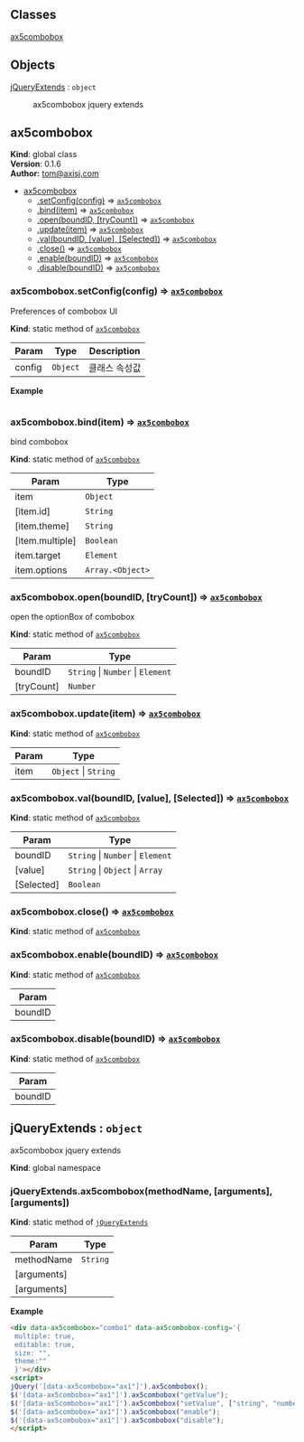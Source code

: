 ## Classes

<dl>
<dt><a href="#ax5combobox">ax5combobox</a></dt>
<dd></dd>
</dl>

## Objects

<dl>
<dt><a href="#jQueryExtends">jQueryExtends</a> : <code>object</code></dt>
<dd><p>ax5combobox jquery extends</p>
</dd>
</dl>

<a name="ax5combobox"></a>

## ax5combobox
**Kind**: global class  
**Version**: 0.1.6  
**Author:** tom@axisj.com  

* [ax5combobox](#ax5combobox)
    * [.setConfig(config)](#ax5combobox.setConfig) ⇒ <code>[ax5combobox](#ax5combobox)</code>
    * [.bind(item)](#ax5combobox.bind) ⇒ <code>[ax5combobox](#ax5combobox)</code>
    * [.open(boundID, [tryCount])](#ax5combobox.open) ⇒ <code>[ax5combobox](#ax5combobox)</code>
    * [.update(item)](#ax5combobox.update) ⇒ <code>[ax5combobox](#ax5combobox)</code>
    * [.val(boundID, [value], [Selected])](#ax5combobox.val) ⇒ <code>[ax5combobox](#ax5combobox)</code>
    * [.close()](#ax5combobox.close) ⇒ <code>[ax5combobox](#ax5combobox)</code>
    * [.enable(boundID)](#ax5combobox.enable) ⇒ <code>[ax5combobox](#ax5combobox)</code>
    * [.disable(boundID)](#ax5combobox.disable) ⇒ <code>[ax5combobox](#ax5combobox)</code>

<a name="ax5combobox.setConfig"></a>

### ax5combobox.setConfig(config) ⇒ <code>[ax5combobox](#ax5combobox)</code>
Preferences of combobox UI

**Kind**: static method of <code>[ax5combobox](#ax5combobox)</code>  

| Param | Type | Description |
| --- | --- | --- |
| config | <code>Object</code> | 클래스 속성값 |

**Example**  
```
```
<a name="ax5combobox.bind"></a>

### ax5combobox.bind(item) ⇒ <code>[ax5combobox](#ax5combobox)</code>
bind combobox

**Kind**: static method of <code>[ax5combobox](#ax5combobox)</code>  

| Param | Type |
| --- | --- |
| item | <code>Object</code> | 
| [item.id] | <code>String</code> | 
| [item.theme] | <code>String</code> | 
| [item.multiple] | <code>Boolean</code> | 
| item.target | <code>Element</code> | 
| item.options | <code>Array.&lt;Object&gt;</code> | 

<a name="ax5combobox.open"></a>

### ax5combobox.open(boundID, [tryCount]) ⇒ <code>[ax5combobox](#ax5combobox)</code>
open the optionBox of combobox

**Kind**: static method of <code>[ax5combobox](#ax5combobox)</code>  

| Param | Type |
| --- | --- |
| boundID | <code>String</code> &#124; <code>Number</code> &#124; <code>Element</code> | 
| [tryCount] | <code>Number</code> | 

<a name="ax5combobox.update"></a>

### ax5combobox.update(item) ⇒ <code>[ax5combobox](#ax5combobox)</code>
**Kind**: static method of <code>[ax5combobox](#ax5combobox)</code>  

| Param | Type |
| --- | --- |
| item | <code>Object</code> &#124; <code>String</code> | 

<a name="ax5combobox.val"></a>

### ax5combobox.val(boundID, [value], [Selected]) ⇒ <code>[ax5combobox](#ax5combobox)</code>
**Kind**: static method of <code>[ax5combobox](#ax5combobox)</code>  

| Param | Type |
| --- | --- |
| boundID | <code>String</code> &#124; <code>Number</code> &#124; <code>Element</code> | 
| [value] | <code>String</code> &#124; <code>Object</code> &#124; <code>Array</code> | 
| [Selected] | <code>Boolean</code> | 

<a name="ax5combobox.close"></a>

### ax5combobox.close() ⇒ <code>[ax5combobox](#ax5combobox)</code>
**Kind**: static method of <code>[ax5combobox](#ax5combobox)</code>  
<a name="ax5combobox.enable"></a>

### ax5combobox.enable(boundID) ⇒ <code>[ax5combobox](#ax5combobox)</code>
**Kind**: static method of <code>[ax5combobox](#ax5combobox)</code>  

| Param |
| --- |
| boundID | 

<a name="ax5combobox.disable"></a>

### ax5combobox.disable(boundID) ⇒ <code>[ax5combobox](#ax5combobox)</code>
**Kind**: static method of <code>[ax5combobox](#ax5combobox)</code>  

| Param |
| --- |
| boundID | 

<a name="jQueryExtends"></a>

## jQueryExtends : <code>object</code>
ax5combobox jquery extends

**Kind**: global namespace  
<a name="jQueryExtends.ax5combobox"></a>

### jQueryExtends.ax5combobox(methodName, [arguments], [arguments])
**Kind**: static method of <code>[jQueryExtends](#jQueryExtends)</code>  

| Param | Type |
| --- | --- |
| methodName | <code>String</code> | 
| [arguments] |  | 
| [arguments] |  | 

**Example**  
```html
<div data-ax5combobox="combo1" data-ax5combobox-config='{
 multiple: true,
 editable: true,
 size: "",
 theme:""
 }'></div>
<script>
jQuery('[data-ax5combobox="ax1"]').ax5combobox();
$('[data-ax5combobox="ax1"]').ax5combobox("getValue");
$('[data-ax5combobox="ax1"]').ax5combobox("setValue", ["string", "number"]);
$('[data-ax5combobox="ax1"]').ax5combobox("enable");
$('[data-ax5combobox="ax1"]').ax5combobox("disable");
</script>
```
